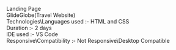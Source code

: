 Landing Page
<br>
GlideGlobe(Travel Website)
<br>
Technologies\Languages used :- HTML and CSS
<br>
Duration :- 2 days
<br>
IDE used :- VS Code
<br>
Responsive\Compatibility :- Not Responsive\Desktop Compatible